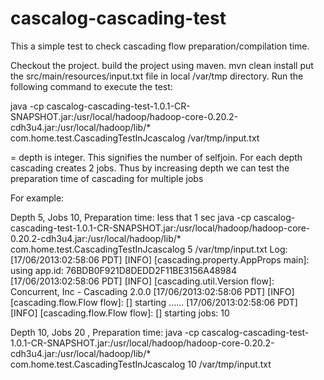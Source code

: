 cascalog-cascading-test
=======================

This a simple test to check cascading flow preparation/compilation time.

Checkout the project.
build the project using maven.
mvn clean install
put the src/main/resources/input.txt file in local /var/tmp directory.
Run the following command to execute the test:

 java -cp cascalog-cascading-test-1.0.1-CR-SNAPSHOT.jar:/usr/local/hadoop/hadoop-core-0.20.2-cdh3u4.jar:/usr/local/hadoop/lib/* com.home.test.CascadingTestInJcascalog <depth> /var/tmp/input.txt

<depth> = depth is integer. This signifies the number of selfjoin. For each depth cascading creates 2 jobs. Thus by increasing depth we can test the preparation time of cascading for multiple jobs


For example:

Depth 5, Jobs 10, Preparation time: less that 1 sec
java -cp cascalog-cascading-test-1.0.1-CR-SNAPSHOT.jar:/usr/local/hadoop/hadoop-core-0.20.2-cdh3u4.jar:/usr/local/hadoop/lib/* com.home.test.CascadingTestInJcascalog 5 /var/tmp/input.txt
Log:
[17/06/2013:02:58:06 PDT] [INFO] [cascading.property.AppProps main]: using app.id: 76BDB0F921D8DEDD2F11BE3156A48984
[17/06/2013:02:58:06 PDT] [INFO] [cascading.util.Version flow]: Concurrent, Inc - Cascading 2.0.0
[17/06/2013:02:58:06 PDT] [INFO] [cascading.flow.Flow flow]: [] starting
......
[17/06/2013:02:58:06 PDT] [INFO] [cascading.flow.Flow flow]: []  starting jobs: 10

Depth 10, Jobs 20 , Preparation time: 
java -cp cascalog-cascading-test-1.0.1-CR-SNAPSHOT.jar:/usr/local/hadoop/hadoop-core-0.20.2-cdh3u4.jar:/usr/local/hadoop/lib/* com.home.test.CascadingTestInJcascalog 10 /var/tmp/input.txt



